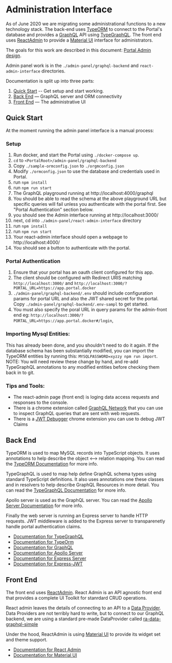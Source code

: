 # Administration Interface

As of June 2020 we are migrating some administrational functions to a new
technology stack. The back-end uses [TypeORM](https://typeorm.io/#/) to connect
to the Portal's database and provides a [GraphQL](https://graphql.org/) API using
[TypeGraphQL](https://typegraphql.com/).
The front end uses [ReactAdmin](https://marmelab.com/react-admin/) to provide
a [Material UI](https://material-ui.com/) interface for administrators.

The goals for this work are described in this document:
[Portal Admin design](https://docs.google.com/document/d/1uq8jXhpw96FYXn2dqNZIl1XUjVc3S3h2P2lfD7RMoUw/edit).

Admin panel work is in the
`./admin-panel/graphql-backend` and  `react-admin-interface` directories.

Documentation is split up into three parts:
1. [Quick Start](#quick-start) -- Get setup and start working.
1. [Back End](#back-end) — GraphQL server and ORM connectivity
1. [Front End](#front-end) — The administrative UI

## Quick Start

At the moment running the admin panel interface is a manual process:

### Setup
1. Run docker, and start the Portal using `./docker-compose up`.
1. `cd` to `<PortalRoot>/admin-panel/graphql-backend`
2. Copy `./sample-ormconfig.json` to `./orgmconfig.json`
3. Modify `./ormconfig.json` to use the database and credentials used in Portal.
4. run `npm install`
5. run `npm run start`
6. The GraphQL playground running at http://localhost:4000/graphql
6. You should be able to read the schema at the above playground URL but specific
queries will fail unless you authenticate with the portal first. See "Portal Authentication" section below.
7. you should see the Admin interface running at http://localhost:3000/
5. next, cd into `./admin-panel/react-admin-interface` directory
5. run `npm install`
6. run `npm run start`
7. Your react-admin interface should open a webpage to http://localhost:4000/
8. You should see a button to authenticate with the portal.

### Portal Authentication
1. Ensure that your portal has an oauth client configured for this app.
1. The client should be configured with Redirect URIS matching
`http://localhost:3000/` and `http://localhost:3000/?PORTAL_URL=https://app.portal.docker`
1. `./admin-panel/graphql-backend/.env` should include configuration params for portal
URL and also the JWT shared secret for the portal. Copy `./admin-panel/graphql-backend/.env-sampl` to get started.
1. You must also specify the poral URL in query params for the admin-front end eg:
`http://localhost:3000/?PORTAL_URL=https://app.portal.docker#/login`,


### Importing Mysql Entities:

This has already been done, and you shouldn't need to do it again.
If the database schema has been substantially modified, you can import
the TypeORM entities by running this: `MYSQLPASSWORD=xyzzy npm run import`.
NOTE: You will need review these change by hand, and re-add TypeGraphQL annotations
to any modified entities before checking them back in to git.

### Tips and Tools:

* The react-admin page (front end) is loging data access requests and responses to the
console.
* There is a chrome extension called [GraphQL Network](https://chrome.google.com/webstore/detail/graphql-network/igbmhmnkobkjalekgiehijefpkdemocm) that you can use to inspect GraphQL queries that are sent with web requests.
* There is a [JWT Debugger](https://chrome.google.com/webstore/detail/jwt-debugger/ppmmlchacdbknfphdeafcbmklcghghmd?hl=en) chrome extension you can use to debug JWT Claims

## Back End

TypeORM is used to map MySQL records into TypeScript objects. It uses annotations
to help describe the object ⟷ relation mapping. You can read the
[TypeORM Documentation](https://typeorm.io/#/) for more info.

TypeGraphQL is used to map help define GraphQL schema types using standard TypeScript definitions.
It also uses annotations one these classes and in resolvers to help describe GraphQL Resources in more detail.
You can read the [TypeGraphQL Documentation](https://typegraphql.com/docs/introduction.html) for more info.

Apollo server is used as the GraphQL server. You can read the [Apollo Server Documentation](https://www.apollographql.com/docs/apollo-server/) for more info.

Finally the web server is running an Express server to handle HTTP requests. JWT middleware
is added to the Express server to transparenetly handle portal authentication claims.

* [Documentation for TypeGraphQL](https://typegraphql.com/docs/introduction.html)
* [Documentation for TypeOrm](https://typeorm.io/#/)
* [Documentation for GraphQL](https://graphql.org/learn/)
* [Documentation for Apollo Server](https://www.apollographql.com/docs/apollo-server/)
* [Documentation for Express Server](https://expressjs.com/en/4x/api.html)
* [Documentation for Express-JWT](https://github.com/auth0/express-jwt)

## Front End

The front end uses [ReactAdmin](https://marmelab.com/react-admin/). React Admin is
an API agnostic front end that provides a complete UI Toolkit for stanrdard CRUD
operations.

React admin leaves the details of connecting to an API to a
[Data Provider](https://marmelab.com/react-admin/DataProviders.html). Data Providers
are not terribly hard to write, but to connect to our GraphQL backend, we are
using a standard pre-made DataProvider called
[ra-data-graphql-simple](https://www.npmjs.com/package/ra-data-graphql-simple)

Under the hood, ReactAdmin is using [Material UI](https://material-ui.com/) to provide
its widget set and theme support.

* [Documentation for React Admin](https://marmelab.com/react-admin/Readme.html)
* [Documentation for Material UI](https://material-ui.com/)
